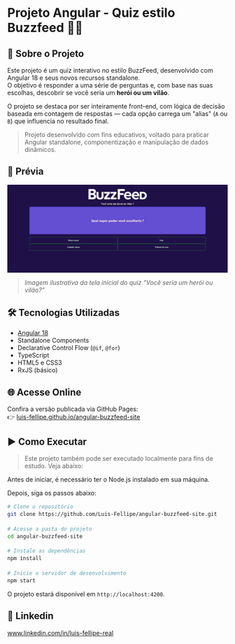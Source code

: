 # Projeto Angular - Quiz estilo Buzzfeed 🧠✨

## 📌 Sobre o Projeto

Este projeto é um quiz interativo no estilo BuzzFeed, desenvolvido com Angular 18 e seus novos recursos standalone.  
O objetivo é responder a uma série de perguntas e, com base nas suas escolhas, descobrir se você seria um **herói ou um vilão**.

O projeto se destaca por ser inteiramente front-end, com lógica de decisão baseada em contagem de respostas — cada opção carrega um "alias" (`A` ou `B`) que influencia no resultado final.

> Projeto desenvolvido com fins educativos, voltado para praticar Angular standalone, componentização e manipulação de dados dinâmicos.

## 📸 Prévia

<img src="/public/preview.png" alt="Preview do projeto Buzzfeed Quiz" width="700" align="center"/>

> *Imagem ilustrativa da tela inicial do quiz “Você seria um herói ou vilão?”*

## 🛠 Tecnologias Utilizadas

- [Angular 18](https://angular.io/)
- Standalone Components
- Declarative Control Flow (`@if`, `@for`)
- TypeScript
- HTML5 e CSS3
- RxJS (básico)

## 🌐 Acesse Online

Confira a versão publicada via GitHub Pages:  
👉 [luis-fellipe.github.io/angular-buzzfeed-site](https://luis-fellipe.github.io/angular-buzzfeed-site/)

## ▶️ Como Executar

> Este projeto também pode ser executado localmente para fins de estudo. Veja abaixo:

Antes de iniciar, é necessário ter o Node.js instalado em sua máquina.

Depois, siga os passos abaixo:

```bash
# Clone o repositório
git clone https://github.com/Luis-Fellipe/angular-buzzfeed-site.git

# Acesse a pasta do projeto
cd angular-buzzfeed-site

# Instale as dependências
npm install

# Inicie o servidor de desenvolvimento
npm start
```

O projeto estará disponível em `http://localhost:4200`.

## 🔗 Linkedin

www.linkedin.com/in/luis-fellipe-real
